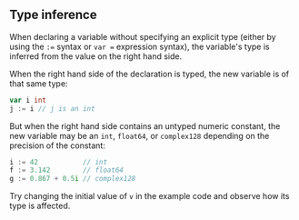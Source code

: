 Type inference
--------------

When declaring a variable without specifying an explicit type (either by using the `:=` syntax or `var =` expression syntax), the variable's type is inferred from the value on the right hand side.

When the right hand side of the declaration is typed, the new variable is of that same type:

```go
var i int
j := i // j is an int
```

But when the right hand side contains an untyped numeric constant, the new variable may be an `int`, `float64`, or `complex128` depending on the precision of the constant:

```go
i := 42           // int
f := 3.142        // float64
g := 0.867 + 0.5i // complex128
```

Try changing the initial value of `v` in the example code and observe how its type is affected.
